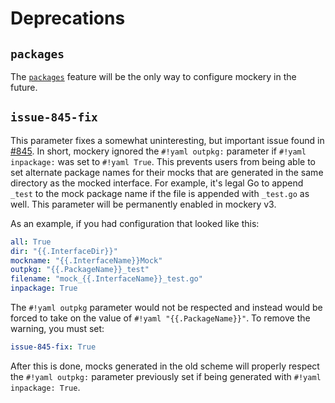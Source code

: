 Deprecations
=============

`packages`
----------

The [`packages`](features.md#packages-configuration) feature will be the only way to configure mockery in the future.

`issue-845-fix`
---------------

This parameter fixes a somewhat uninteresting, but important issue found in [#845](https://github.com/vektra/mockery/issues/845).
In short, mockery ignored the `#!yaml outpkg:` parameter if `#!yaml inpackage:` was set to `#!yaml True`. This prevents users
from being able to set alternate package names for their mocks that are generated in the same directory
as the mocked interface. For example, it's legal Go to append `_test` to the mock package name
if the file is appended with `_test.go` as well. This parameter will be permanently
enabled in mockery v3.

As an example, if you had configuration that looked like this:

```yaml
all: True
dir: "{{.InterfaceDir}}"
mockname: "{{.InterfaceName}}Mock"
outpkg: "{{.PackageName}}_test"
filename: "mock_{{.InterfaceName}}_test.go"
inpackage: True
```

The `#!yaml outpkg` parameter would not be respected and instead would be forced to take on the value of `#!yaml "{{.PackageName}}"`.
To remove the warning, you must set:

```yaml
issue-845-fix: True
```

After this is done, mocks generated in the old scheme will properly respect the `#!yaml outpkg:` parameter previously set
if being generated with `#!yaml inpackage: True`.
